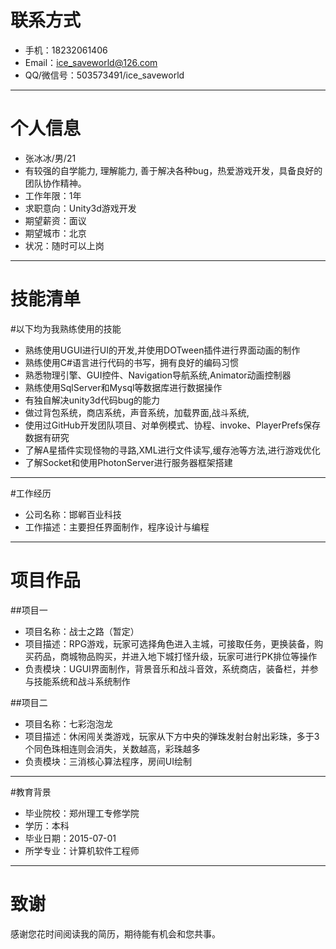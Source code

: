 # 联系方式

- 手机：18232061406
- Email：ice_saveworld@126.com
- QQ/微信号：503573491/ice_saveworld

---

# 个人信息

 - 张冰冰/男/21
 - 有较强的自学能力, 理解能力, 善于解决各种bug，热爱游戏开发，具备良好的团队协作精神。
 - 工作年限：1年
 - 求职意向：Unity3d游戏开发
 - 期望薪资：面议
 - 期望城市：北京
 - 状况：随时可以上岗

 ---

# 技能清单

#以下均为我熟练使用的技能

- 熟练使用UGUI进行UI的开发,并使用DOTween插件进行界面动画的制作
- 熟练使用C#语言进行代码的书写，拥有良好的编码习惯
- 熟悉物理引擎、GUI控件、Navigation导航系统,Animator动画控制器
- 熟练使用SqlServer和Mysql等数据库进行数据操作
- 有独自解决unity3d代码bug的能力
- 做过背包系统，商店系统，声音系统，加载界面,战斗系统,
- 使用过GitHub开发团队项目、对单例模式、协程、invoke、PlayerPrefs保存数据有研究
- 了解A星插件实现怪物的寻路,XML进行文件读写,缓存池等方法,进行游戏优化
- 了解Socket和使用PhotonServer进行服务器框架搭建

---

#工作经历
- 公司名称：邯郸百业科技
- 工作描述：主要担任界面制作，程序设计与编程

---

# 项目作品

##项目一
- 项目名称：战士之路（暂定）
- 项目描述：RPG游戏，玩家可选择角色进入主城，可接取任务，更换装备，购买药品，商城物品购买，并进入地下城打怪升级，玩家可进行PK排位等操作
- 负责模块：UGUI界面制作，背景音乐和战斗音效，系统商店，装备栏，并参与技能系统和战斗系统制作

##项目二
- 项目名称：七彩泡泡龙
- 项目描述：休闲闯关类游戏，玩家从下方中央的弹珠发射台射出彩珠，多于3个同色珠相连则会消失，关数越高，彩珠越多
- 负责模块：三消核心算法程序，房间UI绘制


---

#教育背景

- 毕业院校：郑州理工专修学院
- 学历：本科
- 毕业日期：2015-07-01
- 所学专业：计算机软件工程师

---

# 致谢
感谢您花时间阅读我的简历，期待能有机会和您共事。
